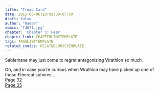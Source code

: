 ```yaml
---
title: "Trump Card"
date: 2015-05-06T10:02:00-07:00
draft: false
author: "Rades"
comic: "fd071.jpg"
chapter: 'Chapter 5: Fear'
chapter_link: CHAPTERLINKTEMPLATE
tags: TAGSLISTTEMPLATE
related_comics: RELATEDCOMICTEMPLATE
---
```


Sablemane may just come to regret antagonizing Wrathion so much.


Oh, and in case you’re curious when Wrathion may have picked up one of those Ethereal spheres…<br>
<a href="/comic/threes-company/">Page 32</a><br>
<a href="/comic/ready-check/">Page 35</a>

